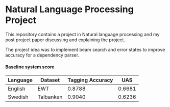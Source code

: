 # Natural Language Processing Project

This repository contains a project in Natural language processing and my post project paper discussing and explaining the project.

The project idea was to implement beam search and error states to improve accuracy for a dependency parser.


#### Baseline system score

| Language | Dataset   | Tagging Accuracy | UAS    |
| -------- | --------- | ---------------- | ------ |
| English  | EWT       | 0.8788           | 0.6681 |
| Swedish  | Talbanken | 0.9040           | 0.6236 |
